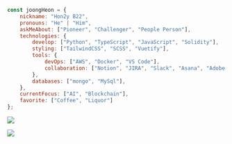 ```javascript
const joongHeon = {
    nickname: "Hon2y B22",
    pronouns: "He" | "Him",
    askMeAbout: ["Pioneer", "Challenger", "People Person"],
    technologies: {
        develop: ["Python", "TypeScript", "JavaScript", "Solidity"],
        styling: ["TailwindCSS", "SCSS", "Vuetify"],
        tools: {
            devOps: ["AWS", "Docker", "VS Code"],
            collaboration: ["Notion", "JIRA", "Slack", "Asana", "Adobe XD"],
        },
        databases: ["mongo", "MySql"],
    },
    currentFocus: ["AI", "Blockchain"],
    favorite: ["Coffee", "Liquor"]
};
```
<a href="https://myhoneyhouse.tistory.com" target="_blank"><img src="https://img.shields.io/badge/HoneyComb-000000?style=social&logo=tistory"/></a><br>

<a href="https://hon2ycomb.notion.site/fb57e249f7784ce384cc8ba14aa9914a?v=bd438f897a8b4479a22f83c6df779e71&pvs=4" target="_blank"><img src="https://img.shields.io/badge/중헌 아카이브-000000?style=social&logo=notion"/></a><br>
